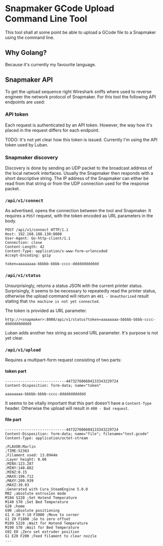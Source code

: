 # Snapmaker GCode Upload Command Line Tool

This tool shall at some point be able to upload a GCode file to a Snapmaker using the command line.

## Why Golang?
Because it's currently my favourite language.

## Snapmaker API
To get the upload sequence right Wireshark sniffs where used to reverse engineer the network protocol of Snapmaker. For this tool the following API endpoints are used:

### API token
Each request is authenticated by an API token. However, the way how it's placed in the request differs for each endpoint.

TODO: It's not yet clear how this token is issued. Currently I'm using the API token used by Luban.

### Snapmaker discovery
Discovery is done by sending an UDP packet to the broadcast address of the local network interfaces. Usually the Snapmaker then responds with a short descriptive string. The IP address of the Snapmaker can either be read from that string or from the UDP connection used for the response packet.

### `/api/v1/connect`
As advertised, opens the connection between the tool and Snapmaker. It requires a `POST` request, with the token encoded as URL parameters in the body.

```
POST /api/v1/connect HTTP/1.1
Host: 192.168.188.130:8080
User-Agent: Go-http-client/1.1
Connection: close
Content-Length: 42
Content-Type: application/x-www-form-urlencoded
Accept-Encoding: gzip

token=aaaaaaaa-bbbbb-bbbb-cccc-dddddddddddd
```

### `/api/v1/status`
Unsurprisingly, returns a status JSON with the current printer status. Surprisingly, it seems to be necessary to repeatedly read the printer status, otherwise the upload command will return an `401 - Unauthorized` result stating that `the machine is not yet connected`.

The token is provided as URL parameter.

```
http://<snapmaker>:8080/api/v1/status?token=aaaaaaaa-bbbbb-bbbb-cccc-dddddddddddd
```

Luban adds another hex string as second URL parameter. It's purpose is not yet clear.

### `/api/v1/upload`
Requires a multipart-form request consisting of two parts:

#### token part
```
----------------------------447327606604133343229724
Content-Disposition: form-data; name="token"

aaaaaaaa-bbbbb-bbbb-cccc-dddddddddddd
```

It seems to be vitally important that this part doesn't have a `Content-Type` header. Otherwise the upload will result in `400 - Bad request`.

#### file part
```
----------------------------447327606604133343229724
Content-Disposition: form-data; name="file"; filename="test.gcode"
Content-Type: application/octet-stream

;FLAVOR:Marlin
;TIME:52383
;Filament used: 13.0944m
;Layer height: 0.08
;MINX:123.287
;MINY:140.882
;MINZ:0.15
;MAXX:196.712
;MAXY:209.939
;MAXZ:39.03
;Generated with Cura_SteamEngine 5.0.0
M82 ;absolute extrusion mode
M104 S220 ;Set Hotend Temperature
M140 S70 ;Set Bed Temperature
G28 ;home
G90 ;absolute positioning
G1 X-10 Y-10 F3000 ;Move to corner 
G1 Z0 F1800 ;Go to zero offset
M109 S220 ;Wait for Hotend Temperature
M190 S70 ;Wait for Bed Temperature
G92 E0 ;Zero set extruder position
G1 E20 F200 ;Feed filament to clear nozzle
...
```
